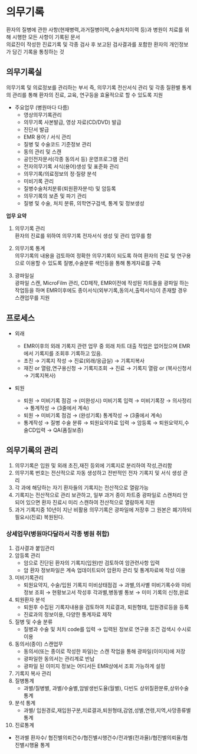 # 의무기록
환자의 질병에 관한 사항(현재병력,과거질병이력,수술처치이력 등)과 병원이 치료를 위해 시행한 모든 사항이 기록된 문서<br>
의료진이 작성한 진료기록 및 각종 검사 후 보고된 검사결과를 포함한 환자의 개인정보가 담긴 기록을 통칭하는 것

## 의무기록실
의무기록 및 의료정보를 관리하는 부서<vr>
즉, 의무기록 전산서식 관리 및 각종 질환별 통계의 관리를 통해 환자의 진료, 교육, 연구등을 효율적으로 할 수 있도록 지원

- 주요업무 (병원마다 다름)
   - 영상의무기록관리
   - 의무기록 사본발급, 영상 자료(CD/DVD) 발급
   - 진단서 발급
   - EMR 용어 / 서식 관리
   - 질병 및 수술코드 기준정보 관리
   - 동의 관리 및 스캔 
   - 공인전자문서(각종 동의서 등) 운영프로그램 관리
   - 전자의무기록 서식(용어)생성 및 표준화 관리
   - 의무기록/의료정보의 정·질량 분석
   - 미비기록 관리
   - 질병수술처치분류(퇴원환자분석) 및 암등록
   - 의무기록의 보존 및 파기 관리
   - 질병 및 수술, 처치 분류, 의학연구검색, 통계 및 정보생성<br>

**업무 요약**<br>
1. 의무기록 관리<br>
환자의 진료를 위하여 의무기록 전자서식 생성 및 관리 업무를 함<br>

2. 의무기록 통계<br>
의무기록의 내용을 검토하여 정확한 의무기록이 되도록 하여 환자의 진료 및 연구용으로 이용할 수 있도록 질병,수술분류 색인등을 통해 통게자료를 구축<br>

3. 광파일실<br>
광파일 스캔, MicroFilm 관리, CD제작, EMR이전에 작성된 차트들을 광파일 하는 작업등을 하며 EMR이후에도 종이서식(외부기록,동의서,출력서식)이 존재할 경우 스캔업무를 지원

## 프로세스
- 외래
   -  EMR이후의 외래 기록지 관련 업무 중 외래 차트 대출 작업은 없어젔으며 EMR에서 기록지를 조회후 기록하고 있음.
   -  초진 → 기록지 작성  → 진료(외래/응급실)  →  기록지복사
   -  재진 or 열람,연구용신청 →  기록지조회  → 진료  → 기록지 열람 or (복사신청서  →  기록지복사)

- 퇴원
   -  퇴원  → 미비기록 점검  →  (미완성시) 미비기록 입력  →  미비기록장  → 의사정리 → 통계작성  → (3줄에서 계속)
   -  퇴원  →  미비기록 점검  → (완성기록) 통계작성  → (3줄에서 계속)
   -  통계작성  →  질병 수술 분류  →  퇴원요약자료 입력  →  암등록  → 퇴원요약지,수술CD입력  → QA(품질보증)

## 의무기록의 관리
1. 의무기록은 입원 및 외래 초진,재진 등외에 기록지로 분리하여 작성,관리함
2. 의무기록 번호는 전산적으로 자동 생성하고 전반적인 전자 기록지 및 서식 생성 관리
3. 각 과에 해당하는 자기 환자들의 기록지는 전산적으로 열람가능
4. 기록지는 전산적으로 관리 보관하고, 일부 과거 종이 차트중 광파일로 스캔처리 안되어 있으면 환자 진료시 미리 스캔하여 전산적으로 열람하게 지원
5. 과거 기록지중 10년이 지난 비활용 의무기록은 광파일에 저장후 그 원본은 폐기하되 필요시(진료) 복원된다.

### 상세업무(병원마다달라서 각종 병원 취합)
1. 검사결과 붙임관리
2. 암등록 관리
   - 암으로 진단된 환자의 기록지(입원)만 검토하여 암관련사항 입력<br>
   - 암 환자 정보파일은 계속 업데이트되어 암환자 관리 및 통계자료에 작성 이용
3. 미비기록관리
   - 퇴원요약지, 수술/입원 기록지  미비상태점검  → 과별,의사별 미비기록수와 미비정보 조회  →  현황보고서 작성후 각과별,병동별 통보  →  미미 기록의 신청,완료
4. 퇴원환자 분석
   - 퇴원후 수집된 기록지내용을 검토하여 치료결과, 퇴원형태, 입원경로등을 등록
   - 진료과의 정보이용, 다양한 통계자료 제작
5. 질병 및 수술 분류
   - 질병과 수술 및 처치 code를 입력  → 입력된 정보로 연구용 조건 검색시 수시로 이용
6. 동의서(종이) 스캔업무
   - 동의서(또는 종이로 작성한 파일)는 스캔 작업을 통해 광파일(이미지)에 저장
   - 광파일한 동의서는 관리계로 반납
   - 광파일 된 이미지 정보는 어디서든 EMR상에서 조회 가능하게 설정
7. 기록지 복사 관리
8. 질병통계
   - 과별/질병별, 과별/수술별,암발생빈도율(월별), 다빈도 상위질환분류,상위수술 통계
9. 분석 통계
   - 과별/ 입원경로,재입원구분,치료결과,퇴원형태,감염,성별,연령,지역,사망종류별 통계
10. 진료통계
   - 전과별 환자수/ 협진별의뢰건수/협진별시행건수/전과별(전과율)/협진별의뢰율/협진별시행율 통계  
